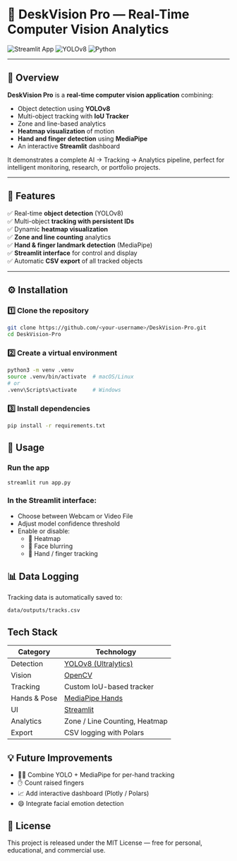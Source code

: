 # 🎥 DeskVision Pro — Real-Time Computer Vision Analytics

![Streamlit App](https://img.shields.io/badge/Framework-Streamlit-ff4b4b?logo=streamlit)
![YOLOv8](https://img.shields.io/badge/YOLOv8-Detection-blue?logo=pytorch)
![Python](https://img.shields.io/badge/Python-3.11-blue?logo=python)

---

## 🧩 Overview

**DeskVision Pro** is a **real-time computer vision application** combining:

- Object detection using **YOLOv8**
- Multi-object tracking with **IoU Tracker**
- Zone and line-based analytics
- **Heatmap visualization** of motion
- **Hand and finger detection** using **MediaPipe**
- An interactive **Streamlit** dashboard

It demonstrates a complete AI → Tracking → Analytics pipeline, perfect for intelligent monitoring, research, or portfolio projects.

---

## 🚀 Features

✅ Real-time **object detection** (YOLOv8)  
✅ Multi-object **tracking with persistent IDs**  
✅ Dynamic **heatmap visualization**  
✅ **Zone and line counting** analytics  
✅ **Hand & finger landmark detection** (MediaPipe)  
✅ **Streamlit interface** for control and display  
✅ Automatic **CSV export** of all tracked objects  

---

## ⚙️ Installation

### 1️⃣ Clone the repository
```bash
git clone https://github.com/<your-username>/DeskVision-Pro.git
cd DeskVision-Pro
```

### 2️⃣ Create a virtual environment
```bash 
python3 -m venv .venv
source .venv/bin/activate  # macOS/Linux
# or
.venv\Scripts\activate     # Windows
```

### 3️⃣ Install dependencies
```bash
pip install -r requirements.txt
```

## 🧠 Usage 
### Run the app
```bash
streamlit run app.py
```

### In the Streamlit interface:
- Choose between Webcam or Video File
- Adjust model confidence threshold
- Enable or disable:
    - 🔲 Heatmap
    - 🔲 Face blurring
    - 🔲 Hand / finger tracking

## 📊 Data Logging
Tracking data is automatically saved to:
```bash
data/outputs/tracks.csv
```

## Tech Stack
| Category     | Technology                                                         |
| ------------ | ------------------------------------------------------------------ |
| Detection    | [YOLOv8 (Ultralytics)](https://github.com/ultralytics/ultralytics) |
| Vision       | [OpenCV](https://opencv.org/)                                      |
| Tracking     | Custom IoU-based tracker                                           |
| Hands & Pose | [MediaPipe Hands](https://developers.google.com/mediapipe)         |
| UI           | [Streamlit](https://streamlit.io/)                                 |
| Analytics    | Zone / Line Counting, Heatmap                                      |
| Export       | CSV logging with Polars                                            |


## 💡 Future Improvements
- 🧍‍♂️ Combine YOLO + MediaPipe for per-hand tracking
- ✋ Count raised fingers
- 📈 Add interactive dashboard (Plotly / Polars)
- 😄 Integrate facial emotion detection

## 🧾 License
This project is released under the MIT License — free for personal, educational, and commercial use.